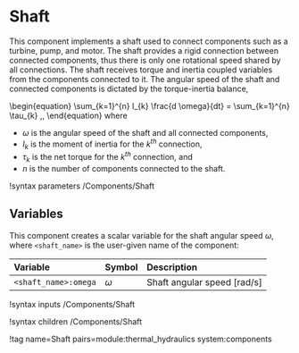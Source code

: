# Shaft

This component implements a shaft used to connect components such as a turbine,
pump, and motor. The shaft provides a rigid connection between connected
components, thus there is only one rotational speed shared by all connections.
The shaft receives torque and inertia coupled variables from the components
connected to it. The angular speed of the shaft and connected components is
dictated by the torque-inertia balance,

\begin{equation}
  \sum_{k=1}^{n} I_{k} \frac{d \omega}{dt} = \sum_{k=1}^{n} \tau_{k} \,,
\end{equation}
where

- $\omega$ is the angular speed of the shaft and all connected components,
- $I_{k}$ is the moment of inertia for the $k^{th}$ connection,
- $\tau_{k}$ is the net torque for the $k^{th}$ connection, and
- $n$ is the number of components connected to the shaft.

!syntax parameters /Components/Shaft

## Variables

This component creates a scalar variable for the shaft angular speed $\omega$,
where `<shaft_name>` is the user-given name of the component:

| Variable | Symbol | Description |
| :- | :- | :- |
| `<shaft_name>:omega` | $\omega$ | Shaft angular speed \[rad/s\] |

!syntax inputs /Components/Shaft

!syntax children /Components/Shaft

!tag name=Shaft pairs=module:thermal_hydraulics system:components
